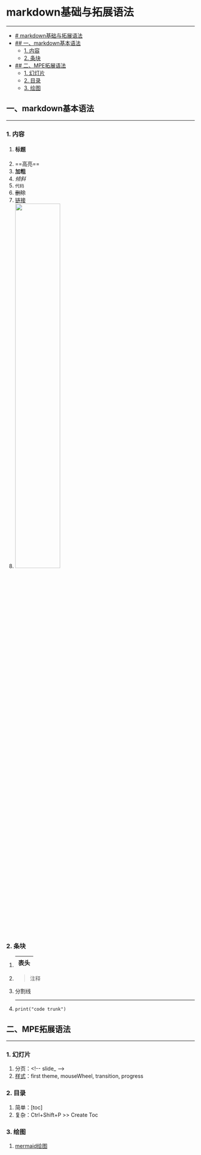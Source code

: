# markdown基础与拓展语法
---

<!-- code_chunk_output -->

- [# markdown基础与拓展语法](#-markdown基础与拓展语法)
- [## 一、markdown基本语法](#-一markdown基本语法)
  - [1. 内容](#1-内容)
  - [2. 条块](#2-条块)
- [## 二、MPE拓展语法](#-二mpe拓展语法)
  - [1. 幻灯片](#1-幻灯片)
  - [2. 目录](#2-目录)
  - [3. 绘图](#3-绘图)

<!-- /code_chunk_output -->


## 一、markdown基本语法
---
### 1. 内容
   1. #### 标题
   2. ==高亮==
   3. **加粗**
   4. *倾斜*
   5. `代码`
   6. ~~删除~~
   7. [链接](test.md)
   8. <img src="" width=50%>
<!-- slide_ -->
### 2. 条块
   1. |表头|
      |:--|
   2. > 注释
   3. 分割线

        ---
   4. 
        ```python{cmd=true}
        print("code trunk")
        ```

## 二、MPE拓展语法
---
### 1. 幻灯片
1. 分页：\<!-- slide_ -->
2. [样式](实例/PPT.md)：first theme, mouseWheel, transition, progress
### 2. 目录
   1. 简单：[toc]
   2. 复杂：Ctrl+Shift+P >> Create Toc
### 3. 绘图
   1. [mermaid绘图](实例/mermaid.md)

